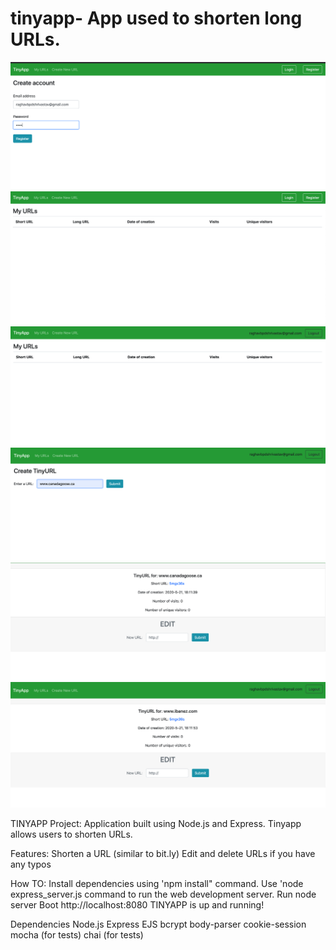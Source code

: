 # tinyapp- App used to shorten long URLs.

!["screenshot of register"](https://github.com/Raghav0811/tinyapp/blob/master/docs/tinyapp_register.png)
!["screenshot of homepage"](https://github.com/Raghav0811/tinyapp/blob/master/docs/tinyapp_home.png)
!["screenshot of dashboard"](https://github.com/Raghav0811/tinyapp/blob/master/docs/tinyapp_dashboard.png)
!["screenshot of create URL"](https://github.com/Raghav0811/tinyapp/blob/master/docs/tinyapp_createurl.png)
!["screenshot of edit URL"](https://github.com/Raghav0811/tinyapp/blob/master/docs/tinyapp_edit.png)
!["screenshot of edited URL"](https://github.com/Raghav0811/tinyapp/blob/master/docs/tinyapp_editedurl.png)


TINYAPP Project:
Application built using Node.js and Express. Tinyapp allows users to shorten URLs.

Features:
Shorten a URL (similar to bit.ly)
Edit and delete URLs if you have any typos

How TO:
Install dependencies using 'npm install" command.
Use 'node express_server.js command to run the web development server.
Run node server
Boot http://localhost:8080
TINYAPP is up and running!


Dependencies
Node.js
Express
EJS
bcrypt
body-parser
cookie-session
mocha (for tests)
chai (for tests)
